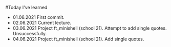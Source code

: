 #Today I've learned

- 01.06.2021 First commit.
- 02.06.2021 Current lecture.
- 03.06.2021 Project ft_minishell (school 21). Attempt to add single quotes. Unsuccessfully.
- 04.06.2021 Project ft_minishell (school 21). Add single quotes.
